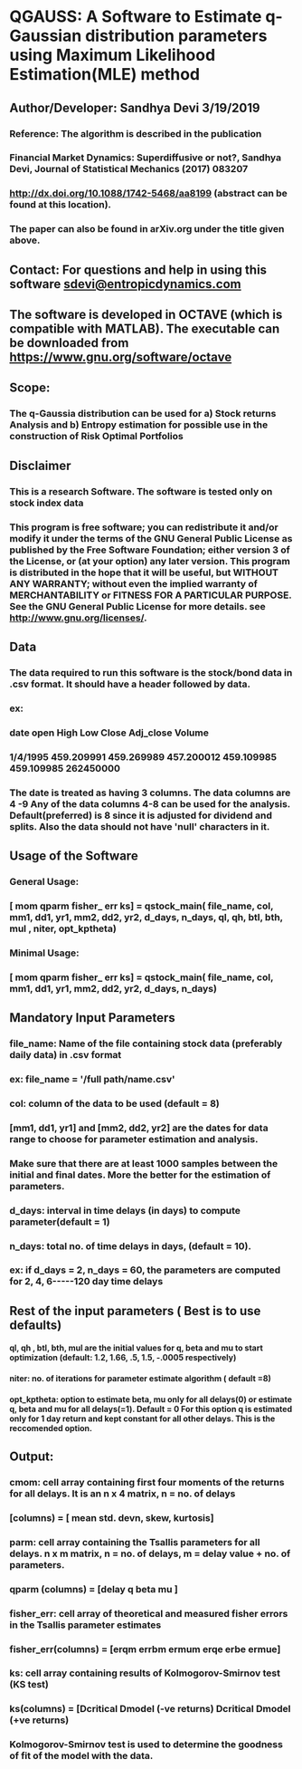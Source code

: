 # QGAUSS: A Software to Estimate q-Gaussian distribution parameters using Maximum Likelihood Estimation(MLE) method
## Author/Developer:     Sandhya Devi     3/19/2019
### Reference: The algorithm is described in the publication
### Financial Market Dynamics: Superdiffusive or not?,  Sandhya Devi, Journal of Statistical Mechanics (2017) 083207
### http://dx.doi.org/10.1088/1742-5468/aa8199 (abstract can be found at this location).
### The paper can also be found in arXiv.org under the title given above. 
##  Contact: For questions and help in using this software sdevi@entropicdynamics.com

## The software is developed in OCTAVE (which is compatible with MATLAB). The executable can be downloaded from https://www.gnu.org/software/octave


## Scope: 
### The q-Gaussia distribution can be used for a) Stock returns Analysis and b) Entropy estimation for possible use in the construction of Risk Optimal Portfolios


## Disclaimer

### This is a research Software. The software is tested only on stock index data
### This program is free software; you can redistribute it and/or modify it under the terms of the GNU General Public License as published by the Free Software Foundation; either version 3 of the License, or (at your option) any later version. This program is distributed in the hope that it will be useful, but WITHOUT ANY WARRANTY; without even the implied warranty of MERCHANTABILITY or FITNESS FOR A PARTICULAR PURPOSE.  See the GNU General Public License for more details.  see <http://www.gnu.org/licenses/>.

## Data 

### The data required to run this software is the stock/bond data in .csv format. It should have a header followed by data. 
###  ex:
### date     open   High   Low   Close   Adj_close   Volume
### 1/4/1995   459.209991	459.269989	457.200012	459.109985	459.109985	262450000
### The date is treated as having 3 columns. The data columns are 4 -9 Any of the data columns 4-8 can be used for the analysis. Default(preferred)  is 8  since it is adjusted for dividend and splits. Also the data should not have 'null' characters in it.

###

##	Usage of the Software

###  General Usage:
### [ mom  qparm  fisher_ err  ks] =   qstock_main( file_name,  col,  mm1,  dd1,  yr1,  mm2,  dd2, yr2,  d_days,  n_days,  ql,  qh,  btl,  bth,  mul ,  niter,  opt_kptheta)
### Minimal Usage:
### [ mom  qparm  fisher_ err  ks] =   qstock_main( file_name,  col,  mm1,  dd1,  yr1,  mm2,  dd2, yr2,  d_days,  n_days)


## Mandatory Input Parameters 
### file_name: Name of the file containing stock data (preferably daily data) in .csv format
### ex: file_name = '/full path/name.csv'

### col:  column of the data to be used (default = 8)

### [mm1, dd1, yr1] and [mm2, dd2, yr2] are the dates for data range to choose  for parameter estimation and analysis. 
### Make sure that there are at least 1000 samples between the initial and final dates. More the better for the  estimation of parameters. 

### d_days: interval in time delays (in days) to compute parameter(default = 1)

### n_days: total no. of time delays in days, (default = 10).
### ex: if d_days = 2, n_days = 60, the parameters are computed for  2, 4, 6-----120 day time delays

## Rest of the input parameters ( Best is to use defaults)

#### ql, qh , btl, bth, mul are the initial values for q, beta and mu to start optimization (default: 1.2, 1.66, .5, 1.5, -.0005 respectively) 
#### niter: no. of iterations for parameter estimate algorithm ( default =8) 
#### opt_kptheta: option to estimate beta, mu only for all delays(0)   or estimate q, beta and mu for all delays(=1). Default = 0 For this option q is  estimated only for 1 day return and kept constant for all other delays. This is the reccomended option.

## Output: 

### cmom: cell array containing first four moments of the returns for all delays. It is an n x 4 matrix, n = no. of delays 
### [columns) = [ mean std. devn, skew, kurtosis]

### parm: cell array containing the Tsallis parameters  for all delays. n x m matrix, n = no. of delays,  m = delay value + no. of parameters.
### qparm (columns) = [delay  q beta mu ]

### fisher_err: cell array of theoretical and measured fisher errors in the Tsallis parameter estimates
### fisher_err(columns) = [erqm errbm ermum erqe erbe ermue]

### ks:  cell array containing results of  Kolmogorov-Smirnov test (KS test) 
### ks(columns) = [Dcritical    Dmodel (-ve returns)   Dcritical   Dmodel (+ve returns)

### Kolmogorov-Smirnov test  is used to determine the  goodness of fit of the model with the data. 


  
